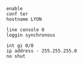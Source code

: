 ```shell
enable
conf ter
hostname LYON
```
```shell
line console 0
loggin synchronous
```
```shell
int gi 0/0
ip address - 255.255.255.0
no shut
```
